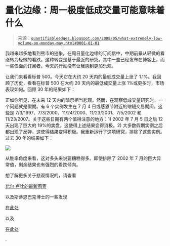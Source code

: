 <!--yml

类别：未分类

日期：2024-05-18 08:17:46

-->

# 量化边缘：周一极度低成交量可能意味着什么

> 来源：[`quantifiableedges.blogspot.com/2008/05/what-extremely-low-volume-on-monday-may.html#0001-01-01`](http://quantifiableedges.blogspot.com/2008/05/what-extremely-low-volume-on-monday-may.html#0001-01-01)

我越来越多地看到熊市的迹象。在周日量化边缘的订阅信中，中期前景从轻微的看涨转为轻微的看跌。这种转变是基于最近的研究，其中一些已经发布在博客上，而一些仅面向订阅者。今天的行动没有让我感到更加乐观。

让我们来看看标普 500。今天它在大约 20 天内的最低成交量上涨了 1.1%。我回顾了历史，看看在标普 500 在大约 20 天内的最低成交量上涨 1%或更多时，市场表现如何。回顾 30 年的结果如下：

正如你所见，在未来 12 天内的暗示相当悲观。然而，在观察低成交量研究时，一个问题就是假期。有 6 个实例发生在 7 月 4 日或感恩节附近的缩短交易期间。这些是 7/3/1997、7/3/2000、11/24/2000、11/23/2001、7/5/2002 和 11/23/2007。关于这些日期有两个值得注意的地方：1) 2002 年 7 月 5 日之后 12 天出现了巨大的 19%的卖盘，这使得上述结果变得消极。2) 大多数假期实例之后都出现了反弹，这使得结果变得积极。我重新运行了这项研究，排除了这些实例。过去 30 年的结果如下：

![](https://blogger.googleusercontent.com/img/b/R29vZ2xl/AVvXsEj8qLt8YoRcgMn-16bso6diHB7iYf5PyyEuY6mp0h7r_JrLSbCx9IXM88T7tK7bbf5M3cG1FXsGX_1qZM0WXIak2Zh8ybPCL22BIXwCNMCRfnEIlYXPtoq_wXJVWfBku462R40cBR3GxLk/s1600-h/2008-05-13+Surge+lowest+vol+20+x+holiday.PNG)

从胜率角度来看，这对多头来说要糟糕得多。即使排除了 2002 年 7 月的巨大异常值，剩余结果也有强烈的看跌倾向。

想了解更多关于悲观情况的，请查看

[比尔·卢比的最新图表](http://vixandmore.blogspot.com/2008/05/strong-bear-signal-from-vixvxv-ratio.html)

以及斯蒂恩巴克博士的一些发现

[在此处](http://traderfeed.blogspot.com/2008/05/indicator-review-for-may-12th.html)

以及

[在此处](http://traderfeed.blogspot.com/2008/05/what-cumulative-nyse-tick-is-telling-us.html)

.

